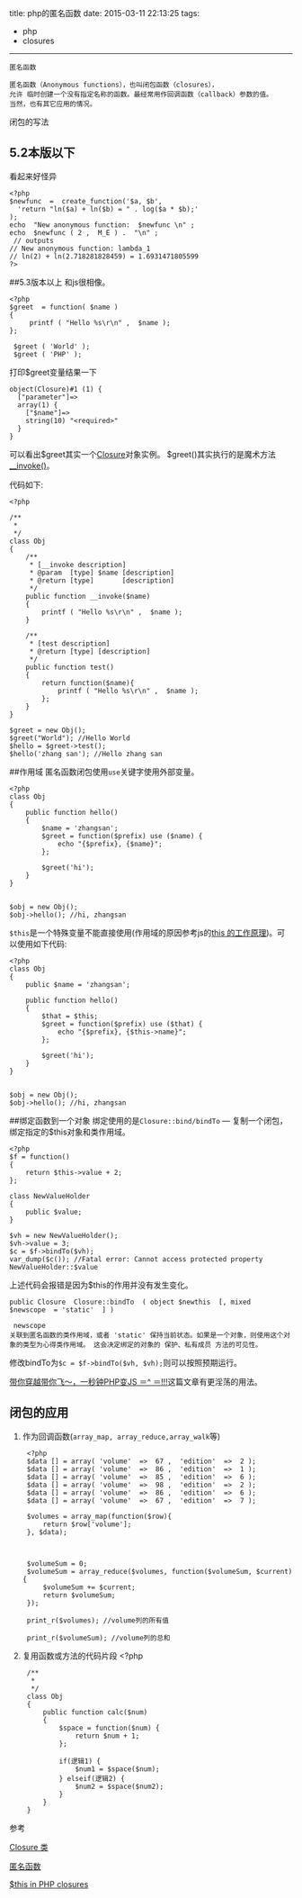 title: php的匿名函数
date: 2015-03-11 22:13:25
tags: 
- php
- closures
---


```
匿名函数
 
匿名函数（Anonymous functions），也叫闭包函数（closures），
允许 临时创建一个没有指定名称的函数。最经常用作回调函数（callback）参数的值。
当然，也有其它应用的情况。
```

闭包的写法

## 5.2本版以下

看起来好怪异

    <?php
    $newfunc  =  create_function('$a, $b',
      'return "ln($a) + ln($b) = " . log($a * $b);' 
    );
    echo  "New anonymous function:  $newfunc \n" ;
    echo  $newfunc ( 2 ,  M_E ) .  "\n" ;
     // outputs
    // New anonymous function: lambda_1
    // ln(2) + ln(2.718281828459) = 1.6931471805599
    ?> 


##5.3版本以上
和js很相像。

    <?php
    $greet  = function( $name )
    {
         printf ( "Hello %s\r\n" ,  $name );
    };
    
     $greet ( 'World' );
     $greet ( 'PHP' );

打印$greet变量结果一下

    object(Closure)#1 (1) {
      ["parameter"]=>
      array(1) {
        ["$name"]=>
        string(10) "<required>"
      }
    }
可以看出$greet其实一个[Closure](http://php.net/manual/zh/class.closure.php)对象实例。
$greet()其实执行的是魔术方法[__invoke()](http://php.net/manual/zh/language.oop5.magic.php#object.invoke)。

代码如下:

    <?php
    
    /**
     * 
     */
    class Obj
    {
        /**
         * [__invoke description]
         * @param  [type] $name [description]
         * @return [type]       [description]
         */
        public function __invoke($name)
        {
            printf ( "Hello %s\r\n" ,  $name );
        }

        /**
         * [test description]
         * @return [type] [description]
         */
        public function test()
        {
            return function($name){
                printf ( "Hello %s\r\n" ,  $name );
            };
        }
    }
    
    $greet = new Obj();
    $greet("World"); //Hello World
    $hello = $greet->test();
    $hello('zhang san'); //Hello zhang san

##作用域
匿名函数闭包使用``use``关键字使用外部变量。

    <?php
    class Obj
    {
        public function hello()
        {
            $name = 'zhangsan';
            $greet = function($prefix) use ($name) {
                echo "{$prefix}, {$name}";
            };
    
            $greet('hi');
        }
    }
    
    
    $obj = new Obj();
    $obj->hello(); //hi, zhangsan

``$this``是一个特殊变量不能直接使用(作用域的原因参考js的[this 的工作原理](https://bonsaiden.github.io/JavaScript-Garden/zh/#function.this))。可以使用如下代码:

    <?php
    class Obj
    {
        public $name = 'zhangsan';
    
        public function hello()
        {
            $that = $this;
            $greet = function($prefix) use ($that) {
                echo "{$prefix}, {$this->name}";
            };
    
            $greet('hi');
        }
    }
    
    
    $obj = new Obj();
    $obj->hello(); //hi, zhangsan

##绑定函数到一个对象
绑定使用的是``Closure::bind/bindTo`` — 复制一个闭包，绑定指定的$this对象和类作用域。

    <?php
    $f = function()
    {
        return $this->value + 2;
    };
    
    class NewValueHolder
    {
        public $value;
    }
    
    $vh = new NewValueHolder();
    $vh->value = 3;
    $c = $f->bindTo($vh);
    var_dump($c()); //Fatal error: Cannot access protected property NewValueHolder::$value

上述代码会报错是因为$this的作用并没有发生变化。
```
public Closure  Closure::bindTo  ( object $newthis  [, mixed  $newscope  = 'static'  ] )

 newscope  
关联到匿名函数的类作用域，或者 'static' 保持当前状态。如果是一个对象，则使用这个对象的类型为心得类作用域。 这会决定绑定的对象的 保护、私有成员 方法的可见性。 
```

修改bindTo为``$c = $f->bindTo($vh, $vh);``则可以按照预期运行。

[带你穿越带你飞～，一秒钟PHP变JS ＝^ ＝!!!](http://levi.cg.am/archives/3602)这篇文章有更淫荡的用法。


## 闭包的应用
1. 作为回调函数(``array_map, array_reduce,array_walk``等)

        <?php
        $data [] = array( 'volume'  =>  67 ,  'edition'  =>  2 );
        $data [] = array( 'volume'  =>  86 ,  'edition'  =>  1 );
        $data [] = array( 'volume'  =>  85 ,  'edition'  =>  6 );
        $data [] = array( 'volume'  =>  98 ,  'edition'  =>  2 );
        $data [] = array( 'volume'  =>  86 ,  'edition'  =>  6 );
        $data [] = array( 'volume'  =>  67 ,  'edition'  =>  7 );
        
        $volumes = array_map(function($row){
            return $row['volume'];
        }, $data);
        
        
        
        $volumeSum = 0;
        $volumeSum = array_reduce($volumes, function($volumeSum, $current){
            $volumeSum += $current;
            return $volumeSum;
        });
        
        print_r($volumes); //volume列的所有值
        
        print_r($volumeSum); //volume列的总和

2. 复用函数或方法的代码片段
        <?php
        
        /**
         * 
         */
        class Obj
        {
            public function calc($num)
            {
                $space = function($num) {
                    return $num + 1;
                };
        
                if(逻辑1) {
                    $num1 = $space($num);
                } elseif(逻辑2) {
                    $num2 = $space($num2);
                }
            }
        }


参考

[Closure 类](http://php.net/manual/zh/class.closure.php)

[匿名函数](http://php.net/manual/zh/functions.anonymous.php)

[$this in PHP closures](http://research.quanbit.com/2013/01/04/this-in-php-closures/)

